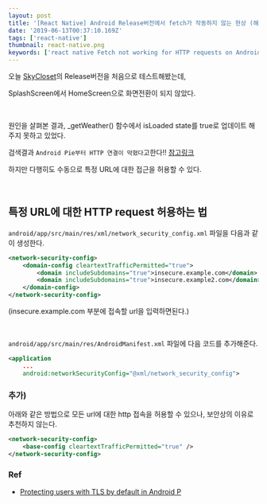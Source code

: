 ```yaml
---
layout: post
title: '[React Native] Android Release버전에서 fetch가 작동하지 않는 현상 (해결)'
date: '2019-06-13T00:37:10.169Z'
tags: ['react-native']
thumbnail: react-native.png
keywords: ['react native Fetch not working for HTTP requests on Android']
---
```


오늘 [SkyCloset](https://github.com/greatSumini/skycloset_cli)의 Release버전을 처음으로 테스트해봤는데,

SplashScreen에서 HomeScreen으로 화면전환이 되지 않았다.

​

원인을 살펴본 결과, \_getWeather() 함수에서 isLoaded state를 true로 업데이트 해주지 못하고 있었다.

검색결과 `Android Pie부터 HTTP 연결이 막혔다`고한다!! [참고링크](https://github.com/facebook/react-native/issues/24408)

하지만 다행히도 수동으로 특정 URL에 대한 접근을 허용할 수 있다.

​

## 특정 URL에 대한 HTTP request 허용하는 법

`android/app/src/main/res/xml/network_security_config.xml` 파일을 다음과 같이 생성한다.

```xml
<network-security-config>
    <domain-config cleartextTrafficPermitted="true">
        <domain includeSubdomains="true">insecure.example.com</domain>
        <domain includeSubdomains="true">insecure.example2.com</domain>
    </domain-config>
</network-security-config>
```

(insecure.example.com 부분에 접속할 url을 입력하면된다.)

<br>

`android/app/src/main/res/AndroidManifest.xml` 파일에 다음 코드를 추가해준다.

```xml
<application
    ...
    android:networkSecurityConfig="@xml/network_security_config">
```

### 추가)

아래와 같은 방법으로 모든 url에 대한 http 접속을 허용할 수 있으나, 보안상의 이유로 추천하지 않는다.

```xml
<network-security-config>
    <base-config cleartextTrafficPermitted="true" />
</network-security-config>
```

### Ref

- [Protecting users with TLS by default in Android P](https://android-developers.googleblog.com/2018/04/protecting-users-with-tls-by-default-in.html)
